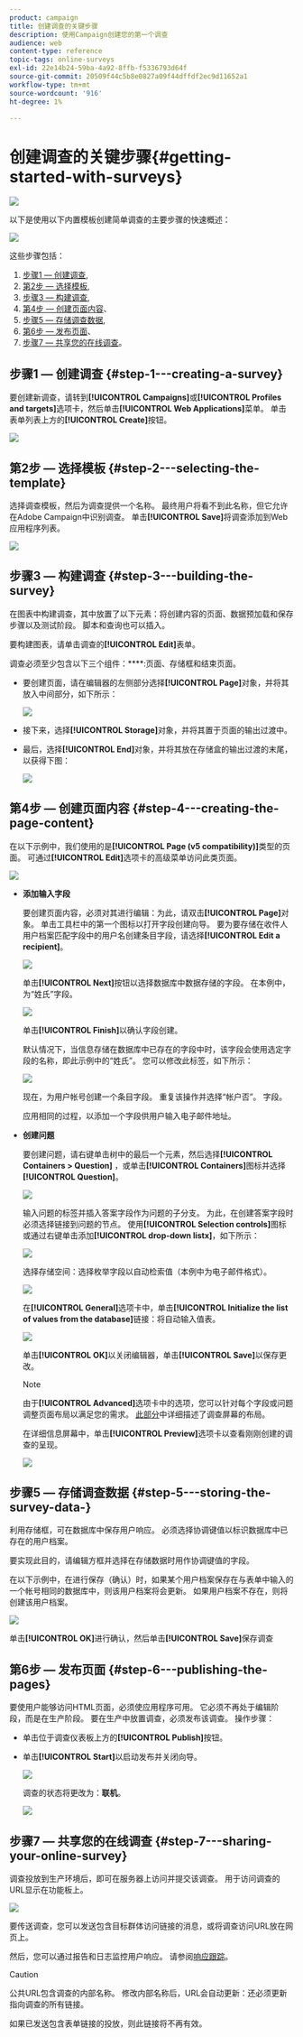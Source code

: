 ```yaml
---
product: campaign
title: 创建调查的关键步骤
description: 使用Campaign创建您的第一个调查
audience: web
content-type: reference
topic-tags: online-surveys
exl-id: 22e14b24-59ba-4a92-8ffb-f5336793d64f
source-git-commit: 20509f44c5b8e0827a09f44dffdf2ec9d11652a1
workflow-type: tm+mt
source-wordcount: '916'
ht-degree: 1%

---
```


# 创建调查的关键步骤{#getting-started-with-surveys}

![](../../assets/v7-only.svg)

以下是使用以下内置模板创建简单调查的主要步骤的快速概述：

![](assets/s_ncs_admin_survey_result.png)

这些步骤包括：

1. [步骤1 — 创建调查](#step-1---creating-a-survey),
1. [第2步 — 选择模板](#step-2---selecting-the-template),
1. [步骤3 — 构建调查](#step-3---building-the-survey),
1. [第4步 — 创建页面内容](#step-4---creating-the-page-content)、
1. [步骤5 — 存储调查数据](#step-5---storing-the-survey-data-),
1. [第6步 — 发布页面](#step-6---publishing-the-pages)、
1. [步骤7 — 共享您的在线调查](#step-7---sharing-your-online-survey)。

## 步骤1 — 创建调查 {#step-1---creating-a-survey}

要创建新调查，请转到&#x200B;**[!UICONTROL Campaigns]**&#x200B;或&#x200B;**[!UICONTROL Profiles and targets]**&#x200B;选项卡，然后单击&#x200B;**[!UICONTROL Web Applications]**&#x200B;菜单。 单击表单列表上方的&#x200B;**[!UICONTROL Create]**&#x200B;按钮。

![](assets/s_ncs_admin_survey_create.png)

## 第2步 — 选择模板 {#step-2---selecting-the-template}

选择调查模板，然后为调查提供一个名称。 最终用户将看不到此名称，但它允许在Adobe Campaign中识别调查。 单击&#x200B;**[!UICONTROL Save]**&#x200B;将调查添加到Web应用程序列表。

![](assets/s_ncs_admin_survey_wz_00.png)

## 步骤3 — 构建调查 {#step-3---building-the-survey}

在图表中构建调查，其中放置了以下元素：将创建内容的页面、数据预加载和保存步骤以及测试阶段。 脚本和查询也可以插入。

要构建图表，请单击调查的&#x200B;**[!UICONTROL Edit]**&#x200B;表单。

调查必须至少包含以下三个组件：****:页面、存储框和结束页面。

* 要创建页面，请在编辑器的左侧部分选择&#x200B;**[!UICONTROL Page]**&#x200B;对象，并将其放入中间部分，如下所示：

   ![](assets/s_ncs_admin_survey_new_page.png)

* 接下来，选择&#x200B;**[!UICONTROL Storage]**&#x200B;对象，并将其置于页面的输出过渡中。
* 最后，选择&#x200B;**[!UICONTROL End]**&#x200B;对象，并将其放在存储盒的输出过渡的末尾，以获得下图：

   ![](assets/s_ncs_admin_survey_end.png)

## 第4步 — 创建页面内容 {#step-4---creating-the-page-content}

在以下示例中，我们使用的是&#x200B;**[!UICONTROL Page (v5 compatibility)]**&#x200B;类型的页面。 可通过&#x200B;**[!UICONTROL Edit]**&#x200B;选项卡的高级菜单访问此类页面。

![](assets/s_ncs_admin_survey_pagev5.png)

* **添加输入字段**

   要创建页面内容，必须对其进行编辑：为此，请双击&#x200B;**[!UICONTROL Page]**&#x200B;对象。 单击工具栏中的第一个图标以打开字段创建向导。 要为要存储在收件人用户档案匹配字段中的用户名创建条目字段，请选择&#x200B;**[!UICONTROL Edit a recipient]**。

   ![](assets/s_ncs_admin_survey_add_field_menu.png)

   单击&#x200B;**[!UICONTROL Next]**&#x200B;按钮以选择数据库中数据存储的字段。 在本例中，为“姓氏”字段。

   ![](assets/s_ncs_admin_survey_choose_field.png)

   单击&#x200B;**[!UICONTROL Finish]**&#x200B;以确认字段创建。

   默认情况下，当信息存储在数据库中已存在的字段中时，该字段会使用选定字段的名称，即此示例中的“姓氏”。 您可以修改此标签，如下所示：

   ![](assets/s_ncs_admin_survey_change_label.png)

   现在，为用户帐号创建一个条目字段。 重复该操作并选择“帐户否”。 字段。

   应用相同的过程，以添加一个字段供用户输入电子邮件地址。

* **创建问题**

   要创建问题，请右键单击树中的最后一个元素，然后选择&#x200B;**[!UICONTROL Containers > Question]** ，或单击&#x200B;**[!UICONTROL Containers]**&#x200B;图标并选择&#x200B;**[!UICONTROL Question]**。

   ![](assets/s_ncs_admin_survey_add_qu.png)

   输入问题的标签并插入答案字段作为问题的子分支。 为此，在创建答案字段时必须选择链接到问题的节点。 使用&#x200B;**[!UICONTROL Selection controls]**&#x200B;图标或通过右键单击添加&#x200B;**[!UICONTROL drop-down listx]**，如下所示：

   ![](assets/s_ncs_admin_survey_add_list.png)

   选择存储空间：选择枚举字段以自动检索值（本例中为电子邮件格式）。

   ![](assets/s_ncs_admin_survey_add_itz_list.png)

   在&#x200B;**[!UICONTROL General]**&#x200B;选项卡中，单击&#x200B;**[!UICONTROL Initialize the list of values from the database]**&#x200B;链接：将自动输入值表。

   ![](assets/s_ncs_admin_survey_add_value.png)

   单击&#x200B;**[!UICONTROL OK]**&#x200B;以关闭编辑器，单击&#x200B;**[!UICONTROL Save]**&#x200B;以保存更改。

   >[!NOTE]
   >
   >由于&#x200B;**[!UICONTROL Advanced]**&#x200B;选项卡中的选项，您可以针对每个字段或问题调整页面布局以满足您的需求。 [此部分](../../web/using/about-web-forms.md)中详细描述了调查屏幕的布局。

   在详细信息屏幕中，单击&#x200B;**[!UICONTROL Preview]**&#x200B;选项卡以查看刚刚创建的调查的呈现。

   ![](assets/s_ncs_admin_survey_preview.png)

## 步骤5 — 存储调查数据 {#step-5---storing-the-survey-data-}

利用存储框，可在数据库中保存用户响应。 必须选择协调键值以标识数据库中已存在的用户档案。

要实现此目的，请编辑方框并选择在存储数据时用作协调键值的字段。

在以下示例中，在进行保存（确认）时，如果某个用户档案保存在与表单中输入的一个帐号相同的数据库中，则该用户档案将会更新。 如果用户档案不存在，则将创建该用户档案。

![](assets/s_ncs_admin_survey_save_edit.png)

单击&#x200B;**[!UICONTROL OK]**&#x200B;进行确认，然后单击&#x200B;**[!UICONTROL Save]**&#x200B;保存调查

## 第6步 — 发布页面 {#step-6---publishing-the-pages}

要使用户能够访问HTML页面，必须使应用程序可用。 它必须不再处于编辑阶段，而是在生产阶段。 要在生产中放置调查，必须发布该调查。 操作步骤：

* 单击位于调查仪表板上方的&#x200B;**[!UICONTROL Publish]**&#x200B;按钮。
* 单击&#x200B;**[!UICONTROL Start]**&#x200B;以启动发布并关闭向导。

   ![](assets/s_ncs_admin_survey_start_publ.png)

   调查的状态将更改为：**联机**。

   ![](assets/survey_published.png)

## 步骤7 — 共享您的在线调查 {#step-7---sharing-your-online-survey}

调查投放到生产环境后，即可在服务器上访问并提交该调查。 用于访问调查的URL显示在功能板上。

![](assets/survey_url_from_dashboard.png)

要传送调查，您可以发送包含目标群体访问链接的消息，或将调查访问URL放在网页上。

然后，您可以通过报告和日志监控用户响应。 请参阅[响应跟踪](../../surveys/using/publish--track-and-use-collected-data.md#response-tracking)。

>[!CAUTION]
>
>公共URL包含调查的内部名称。 修改内部名称后，URL会自动更新：还必须更新指向调查的所有链接。
>
>如果已发送包含表单链接的投放，则此链接将不再有效。
